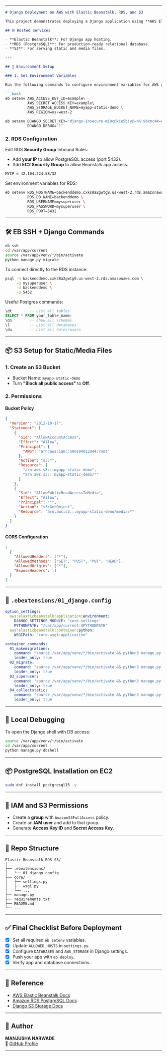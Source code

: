 

---

```markdown
# Django Deployment on AWS with Elastic Beanstalk, RDS, and S3

This project demonstrates deploying a Django application using **AWS Elastic Beanstalk**, **Amazon RDS** for PostgreSQL, and **Amazon S3** for static and media files.

## 🌐 Hosted Services

- **Elastic Beanstalk**: For Django app hosting.
- **RDS (PostgreSQL)**: For production-ready relational database.
- **S3**: For serving static and media files.

---

## 🔧 Environment Setup

### 1. Set Environment Variables

Run the following commands to configure environment variables for AWS and Django:

```bash
eb setenv AWS_ACCESS_KEY_ID=example\
          AWS_SECRET_ACCESS_KEY=example\
          AWS_STORAGE_BUCKET_NAME=myapp-static-demo \
          AWS_REGION=us-west-2

eb setenv DJANGO_SECRET_KEY="django-insecure-m10c@k!u5b!y@=n%!9dxmc4#=q)q$)tdu$6$&w#1p_y107=2c_" \
          DJANGO_DEBUG="1"
```

### 2. RDS Configuration

Edit RDS **Security Group** Inbound Rules:

- Add **your IP** to allow PostgreSQL access (port 5432).
- Add **EC2 Security Group** to allow Beanstalk app access.

```bash
MYIP = 42.104.224.58/32
```

Set environment variables for RDS:

```bash
eb setenv RDS_HOSTNAME=backenddemo.cxks8a2gwtg9.us-west-2.rds.amazonaws.com \
          RDS_DB_NAME=backenddemo \
          RDS_USERNAME=mysuperuser \
          RDS_PASSWORD=mysuperuser \
          RDS_PORT=5432
```

---

## 🛠️ EB SSH + Django Commands

```bash
eb ssh
cd /var/app/current
source /var/app/venv/*/bin/activate
python manage.py migrate
```

To connect directly to the RDS instance:

```bash
psql -h backenddemo.cxks8a2gwtg9.us-west-2.rds.amazonaws.com \
     -U mysuperuser \
     -d backenddemo \
     -p 5432
```

Useful Postgres commands:

```sql
\dt        -- List all tables
SELECT * FROM your_table_name;
\dn        -- Show all schemas
\l         -- List all databases
\du        -- List all roles/users
```

---

## 📦 S3 Setup for Static/Media Files

### 1. Create an S3 Bucket

- Bucket Name: `myapp-static-demo`
- Turn **"Block all public access"** to **Off**.

### 2. Permissions

#### Bucket Policy

```json
{
  "Version": "2012-10-17",
  "Statement": [
    {
      "Sid": "AllowAccountAccess",
      "Effect": "Allow",
      "Principal": {
        "AWS": "arn:aws:iam::590184012044:root"
      },
      "Action": "s3:*",
      "Resource": [
        "arn:aws:s3:::myapp-static-demo",
        "arn:aws:s3:::myapp-static-demo/*"
      ]
    },
    {
      "Sid": "AllowPublicReadAccessToMedia",
      "Effect": "Allow",
      "Principal": "*",
      "Action": "s3:GetObject",
      "Resource": "arn:aws:s3:::myapp-static-demo/media/*"
    }
  ]
}
```

#### CORS Configuration

```json
[
  {
    "AllowedHeaders": ["*"],
    "AllowedMethods": ["GET", "POST", "PUT", "HEAD"],
    "AllowedOrigins": ["*"],
    "ExposeHeaders": []
  }
]
```

---

## 📂 `.ebextensions/01_django.config`

```yaml
option_settings:
  aws:elasticbeanstalk:application:environment:
    DJANGO_SETTINGS_MODULE: "core.settings"
    PYTHONPATH: "/var/app/current:$PYTHONPATH"
  aws:elasticbeanstalk:container:python:
    WSGIPath: "core.wsgi:application"

container_commands:
  01_makemigrations:
    command: "source /var/app/venv/*/bin/activate && python3 manage.py makemigrations --noinput"
    leader_only: true
  02_migrate:
    command: "source /var/app/venv/*/bin/activate && python3 manage.py migrate --noinput"
    leader_only: true
  03_superuser:
    command: "source /var/app/venv/*/bin/activate && python3 manage.py createsu"
    leader_only: true
  04_collectstatic:
    command: "source /var/app/venv/*/bin/activate && python3 manage.py collectstatic --noinput"
    leader_only: true
```

---

## 🧪 Local Debugging

To open the Django shell with DB access:

```bash
source /var/app/venv/*/bin/activate
cd /var/app/current
python manage.py dbshell
```

---

## 📦 PostgreSQL Installation on EC2

```bash
sudo dnf install postgresql15 -y
```

---

## 🔐 IAM and S3 Permissions

- Create a **group** with `AmazonS3FullAccess` policy.
- Create an **IAM user** and add to that group.
- Generate **Access Key ID** and **Secret Access Key**.

---

## 📁 Repo Structure

```
Elastic_Beanstalk_RDS-S3/
│
├── .ebextensions/
│   └── 01_django.config
├── core/
│   ├── settings.py
│   ├── wsgi.py
│   └── ...
├── manage.py
├── requirements.txt
├── README.md
└── ...
```

---

## ✅ Final Checklist Before Deployment

- [x] Set all required `eb setenv` variables.
- [x] Update `ALLOWED_HOSTS` in `settings.py`.
- [x] Configure `DATABASES` and `AWS_STORAGE` in Django settings.
- [x] Push your app with `eb deploy`.
- [x] Verify app and database connections.

---

## 📎 Reference

- [AWS Elastic Beanstalk Docs](https://docs.aws.amazon.com/elasticbeanstalk/)
- [Amazon RDS PostgreSQL Docs](https://docs.aws.amazon.com/AmazonRDS/latest/UserGuide/CHAP_PostgreSQL.html)
- [Django S3 Storage Docs](https://django-storages.readthedocs.io/en/latest/backends/amazon-S3.html)

---

## 🙌 Author

**MANJUSHA NARWADE**  
🔗 [GitHub Profile](https://github.com/harshadakhorgade)

---

```

